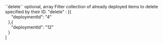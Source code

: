 <tr>
<td>``delete``</td>
<td>optional, array</td>
<td>Filter collection of already deployed items to delete specified by their ID.</td>
<td> "delete" : [{
  <div style="padding-left:20px;">"deploymentId": "4"</div>
  <div style="padding-left:10px;">},{</div>
  <div style="padding-left:20px;">"deploymentId": "12"</div>
  <div style="padding-left:10px;">}</div>
  ]</td>
<td></td>
</tr>
